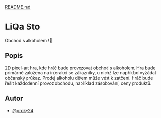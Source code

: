 [README.md](https://github.com/user-attachments/files/22365473/README.md)

# LiQa Sto

Obchod s alkoholem !🥃


## Popis

2D pixel-art hra, kde hráč bude provozovat obchod s alkoholem. Hra bude primárně založena na interakci se zákazníky, u nichž lze například vyžádat občanský průkaz. Prodej alkoholu dětem může vést k zatčení. Hráč bude řešit každodenní provoz obchodu, například zásobování, ceny produktů.
## Autor

- [@proky24](https://www.github.com/proky24)

